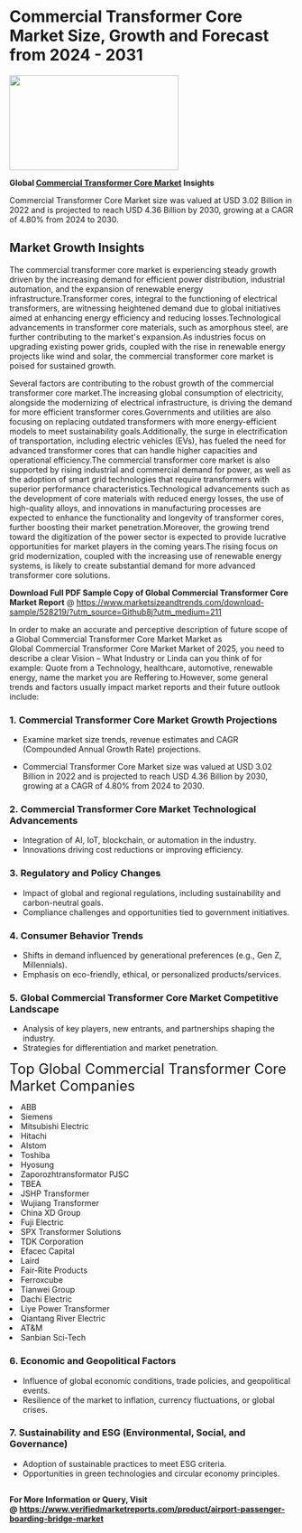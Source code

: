 <H1>Commercial Transformer Core Market Size, Growth and Forecast from 2024 - 2031</H1><img class="aligncenter size-medium wp-image-584254" src="https://thirdeyenews.in/wp-content/uploads/2024/09/Global-Market-Research-300x168.jpeg" alt="" width="300" height="168" /><p><strong>Global&nbsp;<a href="https://www.marketsizeandtrends.com/download-sample/528219/?utm_source=Github8j?utm_medium=211">Commercial Transformer Core Market</a> Insights</strong></p><p>Commercial Transformer Core Market size was valued at USD 3.02 Billion in 2022 and is projected to reach USD 4.36 Billion by 2030, growing at a CAGR of 4.80% from 2024 to 2030.</p><p><h2>Market Growth Insights</h2> <p>The commercial transformer core market is experiencing steady growth driven by the increasing demand for efficient power distribution, industrial automation, and the expansion of renewable energy infrastructure.Transformer cores, integral to the functioning of electrical transformers, are witnessing heightened demand due to global initiatives aimed at enhancing energy efficiency and reducing losses.Technological advancements in transformer core materials, such as amorphous steel, are further contributing to the market's expansion.As industries focus on upgrading existing power grids, coupled with the rise in renewable energy projects like wind and solar, the commercial transformer core market is poised for sustained growth.</p> <p>Several factors are contributing to the robust growth of the commercial transformer core market.The increasing global consumption of electricity, alongside the modernizing of electrical infrastructure, is driving the demand for more efficient transformer cores.Governments and utilities are also focusing on replacing outdated transformers with more energy-efficient models to meet sustainability goals.Additionally, the surge in electrification of transportation, including electric vehicles (EVs), has fueled the need for advanced transformer cores that can handle higher capacities and operational efficiency.The commercial transformer core market is also supported by rising industrial and commercial demand for power, as well as the adoption of smart grid technologies that require transformers with superior performance characteristics.Technological advancements such as the development of core materials with reduced energy losses, the use of high-quality alloys, and innovations in manufacturing processes are expected to enhance the functionality and longevity of transformer cores, further boosting their market penetration.Moreover, the growing trend toward the digitization of the power sector is expected to provide lucrative opportunities for market players in the coming years.The rising focus on grid modernization, coupled with the increasing use of renewable energy systems, is likely to create substantial demand for more advanced transformer core solutions.<p><span class=""><strong>Download Full PDF Sample Copy of Global Commercial Transformer Core Market Report</strong> @ <a href="https://www.marketsizeandtrends.com/download-sample/528219/?utm_source=Github8j?utm_medium=211" target="_blank">https://www.marketsizeandtrends.com/download-sample/528219/?utm_source=Github8j?utm_medium=211</a></span></p><p>In order to make an accurate and perceptive description of future scope of a Global&nbsp;Commercial Transformer Core Market Market as Global&nbsp;Commercial Transformer Core Market Market of 2025, you need to describe a clear Vision &ndash; What Industry or Linda can you think of for example: Quote from a Technology, healthcare, automotive, renewable energy, name the market you are Reffering to.However, some general trends and factors usually impact market reports and their future outlook include:</p><h3>1.&nbsp;<strong>Commercial Transformer Core Market Growth Projections</strong></h3><ul><li>Examine market size trends, revenue estimates and CAGR (Compounded Annual Growth Rate) projections.</li><li><p>Commercial Transformer Core Market size was valued at USD 3.02 Billion in 2022 and is projected to reach USD 4.36 Billion by 2030, growing at a CAGR of 4.80% from 2024 to 2030.</p></li></ul><h3>2.&nbsp;<strong>Commercial Transformer Core Market Technological Advancements</strong></h3><ul><li>Integration of AI, IoT, blockchain, or automation in the industry.</li><li>Innovations driving cost reductions or improving efficiency.</li></ul><h3>3.&nbsp;<strong>Regulatory and Policy Changes</strong></h3><ul><li>Impact of global and regional regulations, including sustainability and carbon-neutral goals.</li><li>Compliance challenges and opportunities tied to government initiatives.</li></ul><h3>4.&nbsp;<strong>Consumer Behavior Trends</strong></h3><ul><li>Shifts in demand influenced by generational preferences (e.g., Gen Z, Millennials).</li><li>Emphasis on eco-friendly, ethical, or personalized products/services.</li></ul><h3>5.&nbsp;<strong>Global Commercial Transformer Core Market Competitive Landscape</strong></h3><ul><li>Analysis of key players, new entrants, and partnerships shaping the industry.</li><li>Strategies for differentiation and market penetration.</li></ul><p data-pm-slice="1 1 []"><span style="color: inherit; font-family: inherit; font-size: 25px;">Top Global Commercial Transformer Core Market Companies</span></p><div class="" data-test-id=""><p><li>ABB</li><li> Siemens</li><li> Mitsubishi Electric</li><li> Hitachi</li><li> Alstom</li><li> Toshiba</li><li> Hyosung</li><li> Zaporozhtransformator PJSC</li><li> TBEA</li><li> JSHP Transformer</li><li> Wujiang Transformer</li><li> China XD Group</li><li> Fuji Electric</li><li> SPX Transformer Solutions</li><li> TDK Corporation</li><li> Efacec Capital</li><li> Laird</li><li> Fair-Rite Products</li><li> Ferroxcube</li><li> Tianwei Group</li><li> Dachi Electric</li><li> Liye Power Transformer</li><li> Qiantang River Electric</li><li> AT&M</li><li> Sanbian Sci-Tech</li></p></div><h3>6.&nbsp;<strong>Economic and Geopolitical Factors</strong></h3><ul><li>Influence of global economic conditions, trade policies, and geopolitical events.</li><li>Resilience of the market to inflation, currency fluctuations, or global crises.</li></ul><h3>7.&nbsp;<strong>Sustainability and ESG (Environmental, Social, and Governance)</strong></h3><ul><li>Adoption of sustainable practices to meet ESG criteria.</li><li>Opportunities in green technologies and circular economy principles.</li></ul><h2><strong style="font-size: 14px;">For More Information or Query, Visit @&nbsp;</strong><a style="background-color: #ffffff; font-size: 14px;" href="https://www.marketsizeandtrends.com/report/commercial-transformer-core-market/" target="_blank">https://www.verifiedmarketreports.com/product/airport-passenger-boarding-bridge-market</a></h2>